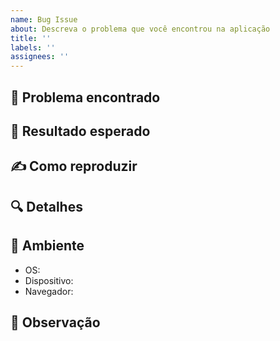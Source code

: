 ```yaml
---
name: Bug Issue
about: Descreva o problema que você encontrou na aplicação
title: ''
labels: ''
assignees: ''
---
```


## 📍 Problema encontrado

## 📌 Resultado esperado

## ✍️ Como reproduzir

## 🔍 Detalhes

## 🎋 Ambiente
- OS:
- Dispositivo:
- Navegador: 

## 👀 Observação
